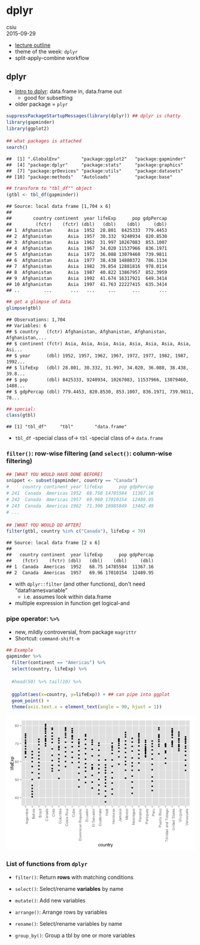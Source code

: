 # dplyr
csiu  
2015-09-29  

- [lecture outline](http://stat545-ubc.github.io/cm007_dplyr-intro.html)
- theme of the week: `dplyr`
- split-apply-combine workflow

## dplyr
- [Intro to dplyr](http://stat545-ubc.github.io/block009_dplyr-intro.html): data.frame in, data.frame out
    - good for subsetting
- older package = `plyr`


```r
suppressPackageStartupMessages(library(dplyr)) ## dplyr is chatty
library(gapminder)
library(ggplot2)

## what packages is attached
search()
```

```
##  [1] ".GlobalEnv"        "package:ggplot2"   "package:gapminder"
##  [4] "package:dplyr"     "package:stats"     "package:graphics" 
##  [7] "package:grDevices" "package:utils"     "package:datasets" 
## [10] "package:methods"   "Autoloads"         "package:base"
```


```r
## transform to "tbl_df"" object
(gtbl <- tbl_df(gapminder))
```

```
## Source: local data frame [1,704 x 6]
## 
##        country continent  year lifeExp      pop gdpPercap
##         (fctr)    (fctr) (dbl)   (dbl)    (dbl)     (dbl)
## 1  Afghanistan      Asia  1952  28.801  8425333  779.4453
## 2  Afghanistan      Asia  1957  30.332  9240934  820.8530
## 3  Afghanistan      Asia  1962  31.997 10267083  853.1007
## 4  Afghanistan      Asia  1967  34.020 11537966  836.1971
## 5  Afghanistan      Asia  1972  36.088 13079460  739.9811
## 6  Afghanistan      Asia  1977  38.438 14880372  786.1134
## 7  Afghanistan      Asia  1982  39.854 12881816  978.0114
## 8  Afghanistan      Asia  1987  40.822 13867957  852.3959
## 9  Afghanistan      Asia  1992  41.674 16317921  649.3414
## 10 Afghanistan      Asia  1997  41.763 22227415  635.3414
## ..         ...       ...   ...     ...      ...       ...
```

```r
## get a glimpse of data
glimpse(gtbl)
```

```
## Observations: 1,704
## Variables: 6
## $ country   (fctr) Afghanistan, Afghanistan, Afghanistan, Afghanistan,...
## $ continent (fctr) Asia, Asia, Asia, Asia, Asia, Asia, Asia, Asia, Asi...
## $ year      (dbl) 1952, 1957, 1962, 1967, 1972, 1977, 1982, 1987, 1992...
## $ lifeExp   (dbl) 28.801, 30.332, 31.997, 34.020, 36.088, 38.438, 39.8...
## $ pop       (dbl) 8425333, 9240934, 10267083, 11537966, 13079460, 1488...
## $ gdpPercap (dbl) 779.4453, 820.8530, 853.1007, 836.1971, 739.9811, 78...
```

```r
## special: 
class(gtbl)
```

```
## [1] "tbl_df"     "tbl"        "data.frame"
```
- `tbl_df` -special class of-> `tbl` -special class of-> `data.frame`

### `filter()`: row-wise filtering (and `select()`: column-wise filtering)

```r
## [WHAT YOU WOULD HAVE DONE BEFORE]
snippet <- subset(gapminder, country == "Canada")
#     country continent year lifeExp      pop gdpPercap
# 241  Canada  Americas 1952  68.750 14785584  11367.16
# 242  Canada  Americas 1957  69.960 17010154  12489.95
# 243  Canada  Americas 1962  71.300 18985849  13462.49
# ...

## [WHAT YOU WOULD DO AFTER]
filter(gtbl, country %in% c("Canada"), lifeExp < 70)
```

```
## Source: local data frame [2 x 6]
## 
##   country continent  year lifeExp      pop gdpPercap
##    (fctr)    (fctr) (dbl)   (dbl)    (dbl)     (dbl)
## 1  Canada  Americas  1952   68.75 14785584  11367.16
## 2  Canada  Americas  1957   69.96 17010154  12489.95
```
- with `dplyr::filter` (and other functions), don't need "dataframe`$`variable"
    - i.e. assumes look within data.frame
- multiple expression in function get logical-and

### pipe operator: `%>%`
- new, mildly controversial, from package `magrittr`
- Shortcut: `command-shift-m`


```r
## Example
gapminder %>% 
  filter(continent == "Americas") %>% 
  select(country, lifeExp) %>%
  
  #head(50) %>% tail(10) %>% 
  
  ggplot(aes(x=country, y=lifeExp)) + ## can pipe into ggplot
  geom_point() +
  theme(axis.text.x = element_text(angle = 90, hjust = 1))
```

![](figure/cm007-unnamed-chunk-4-1.png) 

### List of functions from `dplyr`
- `filter()`: Return **rows** with matching conditions
- `select()`: Select/rename **variables** by name

- `mutate()`: Add new variables
- `arrange()`: Arrange rows by variables
- `rename()`: Select/rename variables by name

- `group_by()`: Group a tbl by one or more variables

